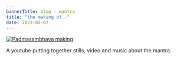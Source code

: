 ```yaml
---
bannerTitle: blog - mantra
title: "the making of.."
date: 2022-02-07
---
```


[![Padmasambhava making](https://img.youtube.com/vi/dQjz-EcXZFw/0.jpg)](https://youtu.be/dQjz-EcXZFw)  

A youtube putting together stills, video and music about the mantra.

